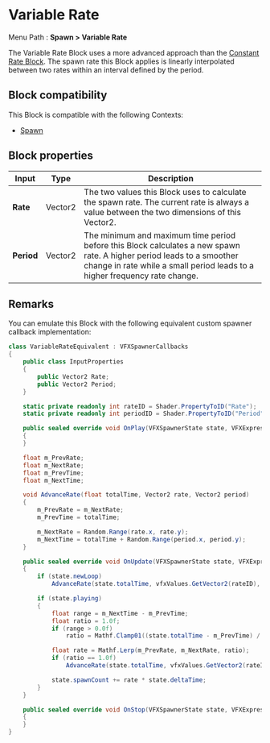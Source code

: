 # Variable Rate

Menu Path : **Spawn > Variable Rate**

The Variable Rate Block uses a more advanced approach than the [Constant Rate Block](Block-ConstantRate.md). The spawn rate this Block applies is linearly interpolated between two rates within an interval defined by the period.

## Block compatibility

This Block is compatible with the following Contexts:

- [Spawn](Context-Spawn.md)

## Block properties

| **Input**  | **Type** | **Description**                                              |
| ---------- | -------- | ------------------------------------------------------------ |
| **Rate**   | Vector2  | The two values this Block uses to calculate the spawn rate. The current rate is always a value between the two dimensions of this Vector2. |
| **Period** | Vector2  | The minimum and maximum time period before this Block calculates a new spawn rate. A higher period leads to a smoother change in rate while a small period leads to a higher frequency rate change. |

## Remarks

You can emulate this Block with the following equivalent custom spawner callback implementation: 

```C#
class VariableRateEquivalent : VFXSpawnerCallbacks
{
    public class InputProperties
    {
        public Vector2 Rate;
        public Vector2 Period;
    }

    static private readonly int rateID = Shader.PropertyToID("Rate");
    static private readonly int periodID = Shader.PropertyToID("Period");

    public sealed override void OnPlay(VFXSpawnerState state, VFXExpressionValues vfxValues, VisualEffect vfxComponent)
    {
    }

    float m_PrevRate;
    float m_NextRate;
    float m_PrevTime;
    float m_NextTime;

    void AdvanceRate(float totalTime, Vector2 rate, Vector2 period)
    {
        m_PrevRate = m_NextRate;
        m_PrevTime = totalTime;

        m_NextRate = Random.Range(rate.x, rate.y);
        m_NextTime = totalTime + Random.Range(period.x, period.y);
    }

    public sealed override void OnUpdate(VFXSpawnerState state, VFXExpressionValues vfxValues, VisualEffect vfxComponent)
    {
        if (state.newLoop)
            AdvanceRate(state.totalTime, vfxValues.GetVector2(rateID), vfxValues.GetVector2(periodID));

        if (state.playing)
        {
            float range = m_NextTime - m_PrevTime;
            float ratio = 1.0f;
            if (range > 0.0f)
                ratio = Mathf.Clamp01((state.totalTime - m_PrevTime) / range);

            float rate = Mathf.Lerp(m_PrevRate, m_NextRate, ratio);
            if (ratio == 1.0f)
                AdvanceRate(state.totalTime, vfxValues.GetVector2(rateID), vfxValues.GetVector2(periodID));

            state.spawnCount += rate * state.deltaTime;
        }
    }

    public sealed override void OnStop(VFXSpawnerState state, VFXExpressionValues vfxValues, VisualEffect vfxComponent)
    {
    }
}
```